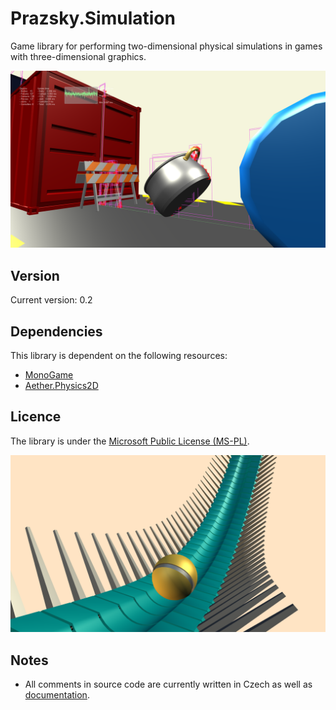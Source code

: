 # Prazsky.Simulation
Game library for performing two-dimensional physical simulations in games with three-dimensional graphics.

![Screenshot](Documentation//screenshot2.png)

## Version
Current version: 0.2

## Dependencies
This library is dependent on the following resources:
* [MonoGame](https://github.com/MonoGame/MonoGame)
* [Aether.Physics2D](https://github.com/tainicom/Aether.Physics2D)

## Licence
The library is under the [Microsoft Public License (MS-PL)](https://opensource.org/licenses/MS-PL).

![Screenshot](Documentation//screenshot3.png)

## Notes
* All comments in source code are currently written in Czech as well as [documentation](https://simulation.winphonew.eu).